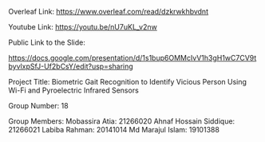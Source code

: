Overleaf Link: 
https://www.overleaf.com/read/dzkrwkhbvdnt


Youtube Link: 
https://youtu.be/nU7uKL_v2nw

Public Link to the Slide:

https://docs.google.com/presentation/d/1s1bup6OMMcIvV1h3gH1wC7CV9tbyvlxpSfJ-Uf2bCsY/edit?usp=sharing

Project Title: 
Biometric Gait Recognition to Identify Vicious Person Using Wi-Fi and Pyroelectric Infrared Sensors

Group Number:
18

Group Members: 
Mobassira Atia: 21266020
Ahnaf Hossain Siddique: 21266021
Labiba Rahman: 20141014
Md Marajul Islam: 19101388

